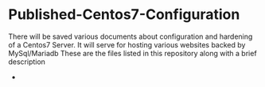 # Published-Centos7-Configuration

There will be saved various documents about configuration and hardening of a Centos7 Server. It will serve for hosting various websites backed by MySql/Mariadb 
These are the files listed in this repository along with a brief description 

- 
